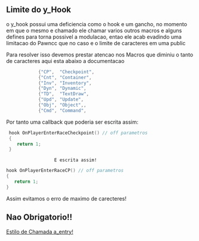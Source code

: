 
## Limite do y_Hook 

o y_hook possui uma deficiencia como o hook e um gancho, no momento em que o mesmo e chamado ele chamar varios outros macros e alguns defines para torna possivel a modulacao, entao ele acab evadindo uma limitacao do Pawncc que no caso e o limite de caracteres em uma public 


Para resolver isso devemos prestar atencao nos Macros que diminiu o tanto de caracteres  aqui esta abaixo a documentacao
```c
			{"CP",  "Checkpoint",
			{"Cnt", "Container",
			{"Inv", "Inventory",
			{"Dyn", "Dynamic",
			{"TD",  "TextDraw",
			{"Upd", "Update",
			{"Obj", "Object",,
			{"Cmd", "Command",

``` 

Por tanto uma callback que poderia ser escrita assim:

```c
 hook OnPlayerEnterRaceCheckpoint() // off parametros 
 {
    return 1;
 }
 ```
          
                      E escrita assim! 


 ```c
 hook OnPlayerEnterRaceCP() // off parametros 
 {
    return 1;
 }
 ```

 Assim evitamos o erro de maximo de carecteres! 



## Nao Obrigatorio!!

[Estilo de Chamada a_entry!](../Aulas/curso4.md)
